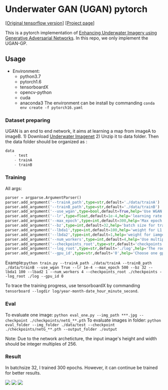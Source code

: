 # Underwater GAN (UGAN) pytorch

[[Original tensorflow version](https://github.com/cameronfabbri/Underwater-Color-Correction)] [[Project page](http://irvlab.cs.umn.edu/enhancing-underwater-imagery-using-gans)]

This is a pytorch implementation of [Enhancing Underwater Imagery using Generative Adversarial Networks](https://arxiv.org/pdf/1801.04011.pdf). In this repo, we only implement the UGAN-GP.

## Usage

- Environment:
    - python3.7
    - pytorch1.6
    - tensorboardX
    - opencv-python
    - cuda
    - anaconda3
The environment can be install by commanding ```conda env create -f pytorch16.yaml```

### Dataset preparing

UGAN is an end to end network, it aims at learning a map from imageA to imageB. 1) Download [Underwater Imagenet](https://drive.google.com/file/d/1LOM-2A1BSLaFjCY2EEK3DA2Lo37rNw-7/view) 2) Unzip it to data folder. Then the data folder should be organized as :
```py
data
    - test
    - trainA
    - trainB
```
### Training

All args:
```py
parser = argparse.ArgumentParser()
parser.add_argument('--trainA_path',type=str,default='./data/trainA')
parser.add_argument('--trainB_path',type=str,default='./data/trainB')
parser.add_argument('--use_wgan',type=bool,default=True,help='Use WGAN to train')
parser.add_argument('--lr',type=float,default=1e-4,help='learning rate')
parser.add_argument('--max_epoch',type=int,default=300,help='Max epoch for training')
parser.add_argument('--bz',type=int,default=32,help='batch size for training')
parser.add_argument('--lbda1',type=int,default=100,help='weight for L1 loss')
parser.add_argument('--lbda2',type=int,default=1,help='weight for iamge gradient difference loss')
parser.add_argument('--num_workers',type=int,default=4,help='Use multiple kernels to load dataset')
parser.add_argument('--checkpoints_root',type=str,default='checkpoints',help='The root path to save checkpoints')
parser.add_argument('--log_root',type=str,default='./log',help='The root path to save log files which are writtern by tensorboardX')
parser.add_argument('--gpu_id',type=str,default='0',help='Choose one gpu to use. Only single gpu training is supported currently')

```

Example:```python train.py --trainA_path ./data/trainA --trainB_path ./data/trainB --use_wgan True --lr 1e-4 --max_epoch 500 --bz 32 --lbda1 100 --lbad2 1 --num_workers 4 --checkpoints_root ./checkpoints --log_root ./log --gpu_id 0```

To trace the training progress, use tensorboardX by commanding ```tensorboard --logdir log/year-month-date_hour_minute_second```.

### Eval

To evaluate one image:
```python eval_one.py --img_path ***.jpg --checkpoint ./checkpoints/netG_**.pth```
To evaluate images in folder:
```python eval_folder --img_folder ./data/test --checkpoint ./checkpoints/netG_**.pth --output_folder ./output```

Note: Due to the network archeticture, the input image's height and width should be integer multiples of 256.

### Result

In batchsize 32, I trained 300 epochs. However, it can continue be trained for better results.

![](./readme_imgs/original_img.png)
![](./readme_imgs/tensorlfow_version.png)
![](./readme_imgs/my_result.png)

